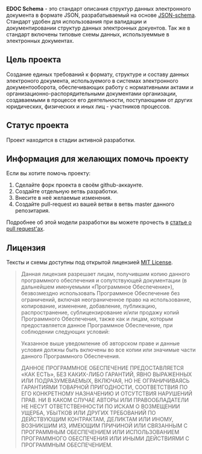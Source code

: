**EDOC Schema** - это стандарт описания структур данных электронного документа в формате JSON, разрабатываемый на основе [JSON-schema](http://json-schema.org/). Стандарт удобен для использования при валидации и документировании структур данных электронных докуентов. Так же в стандарт включены типовые схемы данных, используеммые в электронных документах.



Цель проекта
------------
Создание единых требований к формату, структуре и составу данных электроного документа, используемого в системах электронного документооборота, обеспечивающих работу с нормативными актами и организационно-распорядительными документами организации, создаваемыми в процессе его деятельности, поступающими от других юридических, физических и иных лиц - участников процессов.

Статус проекта
--------------
Проект находится в стадии активной разработки.

Информация для желающих помочь проекту
-------------------------------------

Если вы хотите помочь проекту:

 1. Сделайте форк проекта в своём github-аккаунте.
 2. Создайте отдельную ветвь разработки.
 3. Внесите в неё желаемые изменения.
 4. Создайте pull-request из вашей ветви в ветвь master данного репозитария.

Подробнее об этой модели разработки вы можете прочесть в [статье о pull request'ах](https://habrahabr.ru/post/125999).

Лицензия
-------
Тексты и схемы доступны под открытой лицензией [MIT License](http://opensource.org/licenses/MIT).
> Данная лицензия разрешает лицам, получившим копию данного программного обеспечения и сопутствующей документации (в дальнейшем именуемыми «Программное Обеспечение»), безвозмездно использовать Программное Обеспечение без ограничений, включая неограниченное право на использование, копирование, изменение, добавление, публикацию, распространение, сублицензирование и/или продажу копий Программного Обеспечения, также как и лицам, которым предоставляется данное Программное Обеспечение, при соблюдении следующих условий:
>
> Указанное выше уведомление об авторском праве и данные условия должны быть включены во все копии или значимые части данного Программного Обеспечения.
>
> ДАННОЕ ПРОГРАММНОЕ ОБЕСПЕЧЕНИЕ ПРЕДОСТАВЛЯЕТСЯ «КАК ЕСТЬ», БЕЗ КАКИХ-ЛИБО ГАРАНТИЙ, ЯВНО ВЫРАЖЕННЫХ ИЛИ ПОДРАЗУМЕВАЕМЫХ, ВКЛЮЧАЯ, НО НЕ ОГРАНИЧИВАЯСЬ ГАРАНТИЯМИ ТОВАРНОЙ ПРИГОДНОСТИ, СООТВЕТСТВИЯ ПО ЕГО КОНКРЕТНОМУ НАЗНАЧЕНИЮ И ОТСУТСТВИЯ НАРУШЕНИЙ ПРАВ. НИ В КАКОМ СЛУЧАЕ АВТОРЫ ИЛИ ПРАВООБЛАДАТЕЛИ НЕ НЕСУТ ОТВЕТСТВЕННОСТИ ПО ИСКАМ О ВОЗМЕЩЕНИИ УЩЕРБА, УБЫТКОВ ИЛИ ДРУГИХ ТРЕБОВАНИЙ ПО ДЕЙСТВУЮЩИМ КОНТРАКТАМ, ДЕЛИКТАМ ИЛИ ИНОМУ, ВОЗНИКШИМ ИЗ, ИМЕЮЩИМ ПРИЧИНОЙ ИЛИ СВЯЗАННЫМ С ПРОГРАММНЫМ ОБЕСПЕЧЕНИЕМ ИЛИ ИСПОЛЬЗОВАНИЕМ ПРОГРАММНОГО ОБЕСПЕЧЕНИЯ ИЛИ ИНЫМИ ДЕЙСТВИЯМИ С ПРОГРАММНЫМ ОБЕСПЕЧЕНИЕМ.
